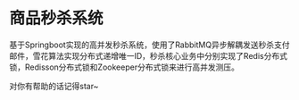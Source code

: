 # 商品秒杀系统
基于Springboot实现的高并发秒杀系统，使用了RabbitMQ异步解耦发送秒杀支付邮件，雪花算法实现分布式递增唯一ID，秒杀核心业务中分别实现了Redis分布式锁，Redisson分布式锁和Zookeeper分布式锁来进行高并发测压。

对你有帮助的话记得star~
